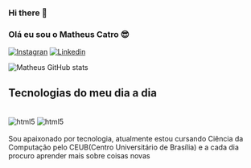 ### Hi there 👋





### Olá eu sou o Matheus Catro 😎

[![Instagran](https://img.shields.io/badge/Instagram-E4405F?style=for-the-badge&logo=instagram&logoColor=white)](https://instagram.com/matheus__castr/)
[![Linkedin](https://img.shields.io/badge/LinkedIn-0077B5?style=for-the-badge&logo=linkedin&logoColor=white)](https://linkedin.com/in/matheus-castro-03a26a269/)

![Matheus GitHub stats](https://github-readme-stats.vercel.app/api?username=MatheusCastro2&show_icons=true&theme=tokyonight)

## Tecnologias do meu dia a dia

<div style="display: inline_block"><br/>
   <img align="center" alt="html5" src="https://img.shields.io/badge/Python-3776AB?style=for-the-badge&logo=python&logoColor=white"/>
   <img align="center" alt="html5" src="https://img.shields.io/badge/C-00599C?style=for-the-badge&logo=c&logoColor=white"/>
</div><br/>
Sou apaixonado por tecnologia, atualmente estou cursando Ciência da Computação pelo CEUB(Centro Universitário de Brasília) e a cada dia procuro aprender mais sobre coisas novas 


